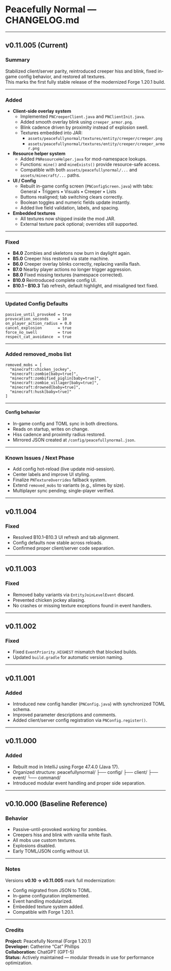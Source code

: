 # Peacefully Normal — CHANGELOG.md

---

## v0.11.005 (Current)

### Summary
Stabilized client/server parity, reintroduced creeper hiss and blink, fixed in-game config behavior, and restored all textures.  
This marks the first fully stable release of the modernized Forge 1.20.1 build.

---

### Added
- **Client-side overlay system**
  - Implemented `PNCreeperClient.java` and `PNClientInit.java`.
  - Added smooth overlay blink using `creeper_armor.png`.
  - Blink cadence driven by proximity instead of explosion swell.
  - Textures embedded into JAR:
    - `assets/peacefullynormal/textures/entity/creeper/creeper.png`
    - `assets/peacefullynormal/textures/entity/creeper/creeper_armor.png`
- **Resource helper system**
  - Added `PNResourceHelper.java` for mod-namespace lookups.
  - Functions: `mine()` and `mineExists()` provide resource-safe access.
  - Compatible with both `assets/peacefullynormal/...` and `assets/minecraft/...` paths.
- **UI / Config**
  - Rebuilt in-game config screen (`PNConfigScreen.java`) with tabs:  
    General • Triggers • Visuals • Creeper • Lists
  - Buttons realigned; tab switching clears correctly.
  - Boolean toggles and numeric fields update instantly.
  - Added live field validation, labels, and spacing.
- **Embedded textures**
  - All textures now shipped inside the mod JAR.
  - External texture pack optional; overrides still supported.

---

### Fixed
- **B4.0**  Zombies and skeletons now burn in daylight again.  
- **B5.0**  Creeper hiss restored via state machine.  
- **B6.0**  Creeper overlay blinks correctly, replacing vanilla flash.  
- **B7.0**  Nearby player actions no longer trigger aggression.  
- **B8.0**  Fixed missing textures (namespace corrected).  
- **B10.0**  Reintroduced complete config UI.  
- **B10.1 – B10.3**  Tab refresh, default highlight, and misaligned text fixed.

---

### Updated Config Defaults
```
passive_until_provoked = true
provocation_seconds    = 10
on_player_action_radius = 0.0
cancel_explosion       = true
force_no_swell         = true
respect_cat_avoidance  = true
```

---

### Added removed_mobs list
```
removed_mobs = [
  "minecraft:chicken_jockey",
  "minecraft:zombie[baby=true]",
  "minecraft:zombified_piglin[baby=true]",
  "minecraft:zombie_villager[baby=true]",
  "minecraft:drowned[baby=true]",
  "minecraft:husk[baby=true]"
]
```

---

#### Config behavior
- In-game config and TOML sync in both directions.  
- Reads on startup, writes on change.  
- Hiss cadence and proximity radius restored.  
- Mirrored JSON created at `/config/peacefullynormal.json`.

---

### Known Issues / Next Phase
- Add config hot-reload (live update mid-session).  
- Center labels and improve UI styling.  
- Finalize `PNTextureOverrides` fallback system.  
- Extend `removed_mobs` to variants (e.g., slimes by size).  
- Multiplayer sync pending; single-player verified.

---

## v0.11.004
### Fixed
- Resolved B10.1–B10.3 UI refresh and tab alignment.  
- Config defaults now stable across reloads.  
- Confirmed proper client/server code separation.

---

## v0.11.003
### Fixed
- Removed baby variants via `EntityJoinLevelEvent` discard.  
- Prevented chicken jockey aliasing.  
- No crashes or missing texture exceptions found in event handlers.

---

## v0.11.002
### Fixed
- Fixed `EventPriority.HIGHEST` mismatch that blocked builds.  
- Updated `build.gradle` for automatic version naming.

---

## v0.11.001
### Added
- Introduced new config handler (`PNConfig.java`) with synchronized TOML schema.  
- Improved parameter descriptions and comments.  
- Added client/server config registration via `PNConfig.register()`.

---

## v0.11.000
### Added
- Rebuilt mod in IntelliJ using Forge 47.4.0 (Java 17).  
- Organized structure:
  peacefullynormal/
  ├── config/
  ├── client/
  ├── event/
  └── command/
- Introduced modular event handling and proper side separation.

---

## v0.10.000 (Baseline Reference)
### Behavior
- Passive-until-provoked working for zombies.  
- Creepers hiss and blink with vanilla white flash.  
- All mobs use custom textures.  
- Explosions disabled.  
- Early TOML/JSON config without UI.

---

### Notes
Versions **v0.10 → v0.11.005** mark full modernization:  
- Config migrated from JSON to TOML.  
- In-game configuration implemented.  
- Event handling modularized.  
- Embedded texture system added.  
- Compatible with Forge 1.20.1.

---

### Credits
**Project:** Peacefully Normal (Forge 1.20.1)  
**Developer:** Catherine “Cat” Phillips  
**Collaboration:** ChatGPT (GPT-5)  
**Status:** Actively maintained — modular threads in use for performance optimization.

